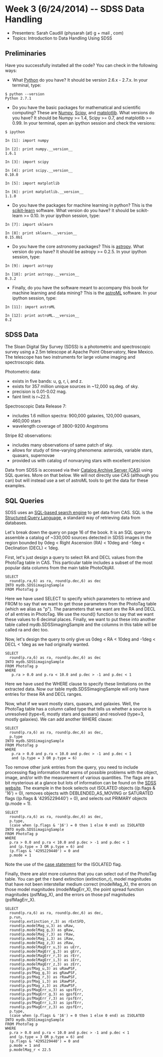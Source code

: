 # Week 3 (6/24/2014) -- SDSS Data Handling

 * Presenters: Sarah Caudill (physarah (at) g + mail , com)
 * Topics: Introduction to Data Handling Using SDSS

## Preliminaries

Have you successfully installed all the code? You can check in the following ways:

 * What [Python](https://www.python.org) do you have? It should be version 2.6.x - 2.7.x. In your terminal, type:
```
$ python --version
Python 2.7.1
```
 * Do you have the basic packages for mathematical and scientific computing? These are [Numpy](http://www.numpy.org), [Scipy](http://www.scipy.org), and [matplotlib](http://matplotlib.org). What versions do you have? It should be Numpy >= 1.4, Scipy >= 0.7, and matplotlib >= 0.99. In your terminal, open an ipython session and check the versions:
```
$ ipython

In [1]: import numpy

In [2]: print numpy.__version__
1.6.1

In [3]: import scipy

In [4]: print scipy.__version__
0.10.0

In [5]: import matplotlib

In [6]: print matplotlib.__version__
1.1.0
```
 * Do you have the packages for machine learning in python? This is the [scikit-learn](http://scikit-learn.org) software. What version do you have? It should be scikit-learn >= 0.10. In your ipython session, type:
```
In [7]: import sklearn

In [8]: print sklearn.__version__
0.15.0b1
```
 * Do you have the core astronomy packages? This is [astropy](http://www.astropy.org). What version do you have? It should be astropy >= 0.2.5. In your ipython session, type:
```
In [9]: import astropy

In [10]: print astropy.__version__
0.3.2
```
 * Finally, do you have the software meant to accompany this book for machine learning and data mining? This is the [astroML](http://www.astroml.org/index.html) software. In your ipython session, type:
```
In [11]: import astroML

In [12]: print astroML.__version__
0.2
```

## SDSS Data

The Sloan Digital Sky Survey (SDSS) is a photometric and spectroscopic survey using a 2.5m telescope at Apache Point Observatory, New Mexico. The telescope has two instruments for large volume imaging and spectroscopic data.

Photometric data:
 * exists in five bands: u, g, r, i, and z.
 * exists for 357 million unique sources in ~12,000 sq.deg. of sky.
 * precision is 0.01-0.02 mag.
 * faint limit is r~22.5.

Spectroscopic Data Release 7:
 * includes 1.6 million spectra: 900,000 galaxies, 120,000 quasars, 460,000 stars
 * wavelength coverage of 3800-9200 Angstroms

Stripe 82 observations:
 * includes many observations of same patch of sky.
 * allows for study of time-varying phenomena: asteroids, variable stars, quasars, supernovae
 * provided us with catalog of nonvarying stars with excellent precision

Data from SDSS is accessed via their [Catalog Archive Server (CAS)](http://cas.sdss.org/astrodr7/en/tools/search/sql.asp) using SQL queries. More on that below. We will not directly use CAS (although you can) but will instead use a set of astroML tools to get the data for these examples.

## SQL Queries

SDSS uses an [SQL-based search engine](http://cas.sdss.org/astrodr7/en/help/docs/sql_help.asp) to get data from CAS. SQL is the [Structured Query Language](http://en.wikipedia.org/wiki/SQL), a standard way of retrieving data from databases.

Let's break down the query on page 16 of the book. It is an SQL query to assemble a catalog of ~330,000 sources detected in SDSS images in the region bounded by 0deg < Right Ascension (RA) < 10deg and -1deg < Declination (DECL) < 1deg.

First, let's just design a query to select RA and DECL values from the PhotoTag table in CAS. This particular table includes a subset of the most popular data columns from the main table PhotoObjAll.
```
SELECT
  round(p.ra,6) as ra, round(p.dec,6) as dec
INTO mydb.SDSSimagingSample
FROM PhotoTag p
```
Here we have used SELECT to specify which parameters to retrieve and FROM to say that we want to get those parameters from the PhotoTag table (which we alias as "p"). The parameters that we want are the RA and DECL of all entries in PhotoTag. We use the round() function to say that we want these values to 6 decimal places. Finally, we want to put these into another table called mydb.SDSSimagingSample and the columns in this table will be called ra and dec too.

Now, let's design the query to only give us 0deg < RA < 10deg and -1deg < DECL < 1deg as we had originally wanted.
```
SELECT
  round(p.ra,6) as ra, round(p.dec,6) as dec
INTO mydb.SDSSimagingSample
FROM PhotoTag p
WHERE
   p.ra > 0.0 and p.ra < 10.0 and p.dec > -1 and p.dec < 1
```
Here we have used the WHERE clause to specify these limitations on the extracted data. Now our table mydb.SDSSimagingSample will only have entries for these RA and DECL ranges.

Now, what if we want mostly stars, quasars, and galaxies. Well, the PhotoTag table has a column called type that tells us whether a source is unresolved (type=6, mostly stars and quasars) and resolved (type=3, mostly galaxies). We can add another WHERE clause:
```
SELECT
  round(p.ra,6) as ra, round(p.dec,6) as dec,
  p.type
INTO mydb.SDSSimagingSample
FROM PhotoTag p
WHERE
   p.ra > 0.0 and p.ra < 10.0 and p.dec > -1 and p.dec < 1
   and (p.type = 3 OR p.type = 6)
```

Too remove other junk entries from the query, you need to include processing flag information that warns of possible problems with the object, image, and/or with the measurement of various quantities. The flags are a bit mysterious at a glance but lots of information can be found on the [SDSS website](http://www.sdss.org/dr7/products/catalogs/flags.html). The example in the book selects out ISOLATED objects ((p.flags & '16') = 0), removes objects with DEBLENDED_AS_MOVING or SATURATED flags ((p.flags & '4295229440') = 0), and selects out PRIMARY objects (p.mode = 1).

```
SELECT
  round(p.ra,6) as ra, round(p.dec,6) as dec,
  p.type,
  (case when (p.flags & '16') = 0 then 1 else 0 end) as ISOLATED
INTO mydb.SDSSimagingSample
FROM PhotoTag p
WHERE
  p.ra > 0.0 and p.ra < 10.0 and p.dec > -1 and p.dec < 1
  and (p.type = 3 OR p.type = 6) and
  (p.flags & '4295229440') = 0 and
  p.mode = 1
```
Note the use of the [case statement](http://msdn.microsoft.com/en-us/library/ms181765.aspx) for the ISOLATED flag.

Finally, there are alot more columns that you can select out of the PhotoTag table. You can get the r band extinction (extinction_r), model magnitudes that have not been interstellar medium correct (modelMag_X), the errors on those model magnitudes (modelMagErr_X), the point spread function magnitudes (psfMag_X), and the errors on those psf magnitudes (psfMagErr_X).
```
SELECT
  round(p.ra,6) as ra, round(p.dec,6) as dec,
  p.run,
  round(p.extinction_r,3) as rExtSFD,
  round(p.modelMag_u,3) as uRaw,
  round(p.modelMag_g,3) as gRaw,
  round(p.modelMag_r,3) as rRaw,
  round(p.modelMag_i,3) as iRaw,
  round(p.modelMag_z,3) as zRaw,
  round(p.modelMagErr_u,3) as uErr,
  round(p.modelMagErr_g,3) as gErr,
  round(p.modelMagErr_r,3) as rErr,
  round(p.modelMagErr_i,3) as iErr,
  round(p.modelMagErr_z,3) as zErr,
  round(p.psfMag_u,3) as uRawPSF,
  round(p.psfMag_g,3) as gRawPSF,
  round(p.psfMag_r,3) as rRawPSF,
  round(p.psfMag_i,3) as iRawPSF,
  round(p.psfMag_z,3) as zRawPSF,
  round(p.psfMagErr_u,3) as upsfErr,
  round(p.psfMagErr_g,3) as gpsfErr,
  round(p.psfMagErr_r,3) as rpsfErr,
  round(p.psfMagErr_i,3) as ipsfErr,
  round(p.psfMagErr_z,3) as zpsfErr,
  p.type,
  (case when (p.flags & '16') = 0 then 1 else 0 end) as ISOLATED
INTO mydb.SDSSimagingSample
FROM PhotoTag p
WHERE
  p.ra > 0.0 and p.ra < 10.0 and p.dec > -1 and p.dec < 1
  and (p.type = 3 OR p.type = 6) and
  (p.flags & '4295229440') = 0 and
  p.mode = 1 and 
  p.modelMag_r < 22.5 
```
